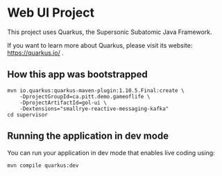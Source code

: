 # Web UI Project

This project uses Quarkus, the Supersonic Subatomic Java Framework.

If you want to learn more about Quarkus, please visit its website: https://quarkus.io/ .

## How this app was bootstrapped

```shell script
mvn io.quarkus:quarkus-maven-plugin:1.10.5.Final:create \
    -DprojectGroupId=ca.pitt.demo.gameoflife \
    -DprojectArtifactId=gol-ui \
    -Dextensions="smallrye-reactive-messaging-kafka"
cd supervisor
```

## Running the application in dev mode

You can run your application in dev mode that enables live coding using:
```shell script
mvn compile quarkus:dev
```
